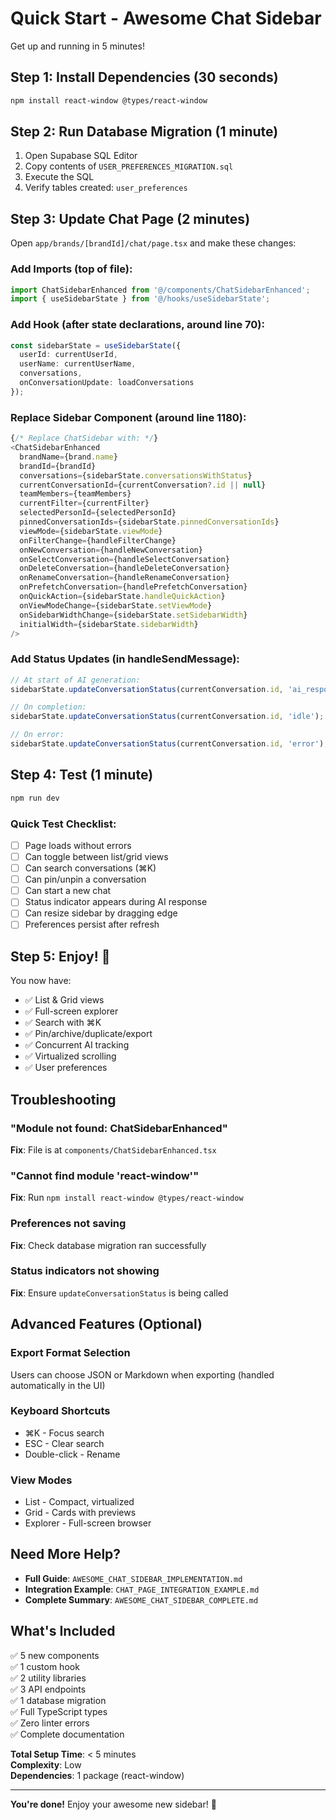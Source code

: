 # Quick Start - Awesome Chat Sidebar

Get up and running in 5 minutes!

## Step 1: Install Dependencies (30 seconds)

```bash
npm install react-window @types/react-window
```

## Step 2: Run Database Migration (1 minute)

1. Open Supabase SQL Editor
2. Copy contents of `USER_PREFERENCES_MIGRATION.sql`
3. Execute the SQL
4. Verify tables created: `user_preferences`

## Step 3: Update Chat Page (2 minutes)

Open `app/brands/[brandId]/chat/page.tsx` and make these changes:

### Add Imports (top of file):
```typescript
import ChatSidebarEnhanced from '@/components/ChatSidebarEnhanced';
import { useSidebarState } from '@/hooks/useSidebarState';
```

### Add Hook (after state declarations, around line 70):
```typescript
const sidebarState = useSidebarState({
  userId: currentUserId,
  userName: currentUserName,
  conversations,
  onConversationUpdate: loadConversations
});
```

### Replace Sidebar Component (around line 1180):
```typescript
{/* Replace ChatSidebar with: */}
<ChatSidebarEnhanced
  brandName={brand.name}
  brandId={brandId}
  conversations={sidebarState.conversationsWithStatus}
  currentConversationId={currentConversation?.id || null}
  teamMembers={teamMembers}
  currentFilter={currentFilter}
  selectedPersonId={selectedPersonId}
  pinnedConversationIds={sidebarState.pinnedConversationIds}
  viewMode={sidebarState.viewMode}
  onFilterChange={handleFilterChange}
  onNewConversation={handleNewConversation}
  onSelectConversation={handleSelectConversation}
  onDeleteConversation={handleDeleteConversation}
  onRenameConversation={handleRenameConversation}
  onPrefetchConversation={handlePrefetchConversation}
  onQuickAction={sidebarState.handleQuickAction}
  onViewModeChange={sidebarState.setViewMode}
  onSidebarWidthChange={sidebarState.setSidebarWidth}
  initialWidth={sidebarState.sidebarWidth}
/>
```

### Add Status Updates (in handleSendMessage):
```typescript
// At start of AI generation:
sidebarState.updateConversationStatus(currentConversation.id, 'ai_responding', 0);

// On completion:
sidebarState.updateConversationStatus(currentConversation.id, 'idle');

// On error:
sidebarState.updateConversationStatus(currentConversation.id, 'error');
```

## Step 4: Test (1 minute)

```bash
npm run dev
```

### Quick Test Checklist:
- [ ] Page loads without errors
- [ ] Can toggle between list/grid views
- [ ] Can search conversations (⌘K)
- [ ] Can pin/unpin a conversation
- [ ] Can start a new chat
- [ ] Status indicator appears during AI response
- [ ] Can resize sidebar by dragging edge
- [ ] Preferences persist after refresh

## Step 5: Enjoy! 🎉

You now have:
- ✅ List & Grid views
- ✅ Full-screen explorer
- ✅ Search with ⌘K
- ✅ Pin/archive/duplicate/export
- ✅ Concurrent AI tracking
- ✅ Virtualized scrolling
- ✅ User preferences

## Troubleshooting

### "Module not found: ChatSidebarEnhanced"
**Fix**: File is at `components/ChatSidebarEnhanced.tsx`

### "Cannot find module 'react-window'"
**Fix**: Run `npm install react-window @types/react-window`

### Preferences not saving
**Fix**: Check database migration ran successfully

### Status indicators not showing
**Fix**: Ensure `updateConversationStatus` is being called

## Advanced Features (Optional)

### Export Format Selection
Users can choose JSON or Markdown when exporting (handled automatically in the UI)

### Keyboard Shortcuts
- ⌘K - Focus search
- ESC - Clear search
- Double-click - Rename

### View Modes
- List - Compact, virtualized
- Grid - Cards with previews
- Explorer - Full-screen browser

## Need More Help?

- **Full Guide**: `AWESOME_CHAT_SIDEBAR_IMPLEMENTATION.md`
- **Integration Example**: `CHAT_PAGE_INTEGRATION_EXAMPLE.md`
- **Complete Summary**: `AWESOME_CHAT_SIDEBAR_COMPLETE.md`

## What's Included

✅ 5 new components  
✅ 1 custom hook  
✅ 2 utility libraries  
✅ 3 API endpoints  
✅ 1 database migration  
✅ Full TypeScript types  
✅ Zero linter errors  
✅ Complete documentation  

**Total Setup Time**: < 5 minutes  
**Complexity**: Low  
**Dependencies**: 1 package (react-window)  

---

**You're done!** Enjoy your awesome new sidebar! 🚀





